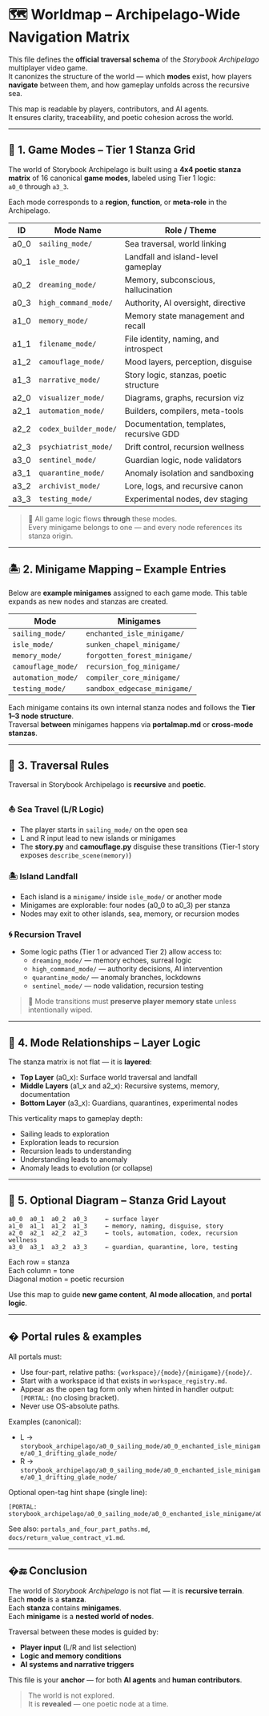 <!-- Save to: storybook_archipelago/worldmap.md -->

# 🗺️ Worldmap – Archipelago-Wide Navigation Matrix

This file defines the **official traversal schema** of the *Storybook Archipelago* multiplayer video game.  
It canonizes the structure of the world — which **modes** exist, how players **navigate** between them, and how gameplay unfolds across the recursive sea.

This map is readable by players, contributors, and AI agents.  
It ensures clarity, traceability, and poetic cohesion across the world.

---

## 🧭 1. Game Modes – Tier 1 Stanza Grid

The world of Storybook Archipelago is built using a **4x4 poetic stanza matrix** of 16 canonical **game modes**, labeled using Tier 1 logic:  
`a0_0` through `a3_3`.

Each mode corresponds to a **region**, **function**, or **meta-role** in the Archipelago.

| ID     | Mode Name               | Role / Theme                          |
|--------|-------------------------|----------------------------------------|
| a0_0   | `sailing_mode/`         | Sea traversal, world linking           |
| a0_1   | `isle_mode/`            | Landfall and island-level gameplay     |
| a0_2   | `dreaming_mode/`        | Memory, subconscious, hallucination    |
| a0_3   | `high_command_mode/`    | Authority, AI oversight, directive     |
| a1_0   | `memory_mode/`          | Memory state management and recall     |
| a1_1   | `filename_mode/`        | File identity, naming, and introspect  |
| a1_2   | `camouflage_mode/`      | Mood layers, perception, disguise      |
| a1_3   | `narrative_mode/`       | Story logic, stanzas, poetic structure |
| a2_0   | `visualizer_mode/`      | Diagrams, graphs, recursion viz        |
| a2_1   | `automation_mode/`      | Builders, compilers, meta-tools        |
| a2_2   | `codex_builder_mode/`   | Documentation, templates, recursive GDD|
| a2_3   | `psychiatrist_mode/`    | Drift control, recursion wellness      |
| a3_0   | `sentinel_mode/`        | Guardian logic, node validators        |
| a3_1   | `quarantine_mode/`      | Anomaly isolation and sandboxing       |
| a3_2   | `archivist_mode/`       | Lore, logs, and recursive canon        |
| a3_3   | `testing_mode/`         | Experimental nodes, dev staging        |

> 🔁 All game logic flows **through** these modes.  
> Every minigame belongs to one — and every node references its stanza origin.

---

## 🏝️ 2. Minigame Mapping – Example Entries

Below are **example minigames** assigned to each game mode. This table expands as new nodes and stanzas are created.

| Mode               | Minigames                         |
|--------------------|-----------------------------------|
| `sailing_mode/`    | `enchanted_isle_minigame/`        |
| `isle_mode/`       | `sunken_chapel_minigame/`         |
| `memory_mode/`     | `forgotten_forest_minigame/`      |
| `camouflage_mode/` | `recursion_fog_minigame/`         |
| `automation_mode/` | `compiler_core_minigame/`         |
| `testing_mode/`    | `sandbox_edgecase_minigame/`      |

Each minigame contains its own internal stanza nodes and follows the **Tier 1–3 node structure**.  
Traversal **between** minigames happens via **portalmap.md** or **cross-mode stanzas**.

---

## 🌊 3. Traversal Rules

Traversal in Storybook Archipelago is **recursive** and **poetic**.

### ⛵ Sea Travel (L/R Logic)

- The player starts in `sailing_mode/` on the open sea
- L and R input lead to new islands or minigames
- The **story.py** and **camouflage.py** disguise these transitions (Tier‑1 story exposes `describe_scene(memory)`)

### 🏝️ Island Landfall

- Each island is a `minigame/` inside `isle_mode/` or another mode
- Minigames are explorable: four nodes (a0_0 to a0_3) per stanza
- Nodes may exit to other islands, sea, memory, or recursion modes

### 🌀 Recursion Travel

- Some logic paths (Tier 1 or advanced Tier 2) allow access to:
  - `dreaming_mode/` — memory echoes, surreal logic
  - `high_command_mode/` — authority decisions, AI intervention
  - `quarantine_mode/` — anomaly branches, lockdowns
  - `sentinel_mode/` — node validation, recursion testing

> 🧠 Mode transitions must **preserve player memory state** unless intentionally wiped.

---

## 🧱 4. Mode Relationships – Layer Logic

The stanza matrix is not flat — it is **layered**:

- **Top Layer** (a0_x): Surface world traversal and landfall
- **Middle Layers** (a1_x and a2_x): Recursive systems, memory, documentation
- **Bottom Layer** (a3_x): Guardians, quarantines, experimental nodes

This verticality maps to gameplay depth:

- Sailing leads to exploration  
- Exploration leads to recursion  
- Recursion leads to understanding  
- Understanding leads to anomaly  
- Anomaly leads to evolution (or collapse)

---

## 🧾 5. Optional Diagram – Stanza Grid Layout

```plaintext
a0_0  a0_1  a0_2  a0_3     ← surface layer
a1_0  a1_1  a1_2  a1_3     ← memory, naming, disguise, story
a2_0  a2_1  a2_2  a2_3     ← tools, automation, codex, recursion wellness
a3_0  a3_1  a3_2  a3_3     ← guardian, quarantine, lore, testing
```

Each row = stanza  
Each column = tone  
Diagonal motion = poetic recursion  

Use this map to guide **new game content**, **AI mode allocation**, and **portal logic**.

---

## � Portal rules & examples

All portals must:

- Use four-part, relative paths: `{workspace}/{mode}/{minigame}/{node}/`.
- Start with a workspace id that exists in `workspace_registry.md`.
- Appear as the open tag form only when hinted in handler output: `[PORTAL:` (no closing bracket).
- Never use OS-absolute paths.

Examples (canonical):

- L → `storybook_archipelago/a0_0_sailing_mode/a0_0_enchanted_isle_minigame/a0_1_drifting_glade_node/`
- R → `storybook_archipelago/a0_0_sailing_mode/a0_0_enchanted_isle_minigame/a0_1_drifting_glade_node/`

Optional open-tag hint shape (single line):

```text
[PORTAL: storybook_archipelago/a0_0_sailing_mode/a0_0_enchanted_isle_minigame/a0_1_drifting_glade_node/
```

See also: `portals_and_four_part_paths.md`, `docs/return_value_contract_v1.md`.

---

## �🔚 Conclusion

The world of *Storybook Archipelago* is not flat — it is **recursive terrain**.  
Each **mode** is a **stanza**.  
Each **stanza** contains **minigames**.  
Each **minigame** is a **nested world of nodes**.

Traversal between these modes is guided by:

- **Player input** (L/R and list selection)  
- **Logic and memory conditions**  
- **AI systems and narrative triggers**

This file is your **anchor** — for both **AI agents** and **human contributors**.

> The world is not explored.  
> It is **revealed** — one poetic node at a time.
